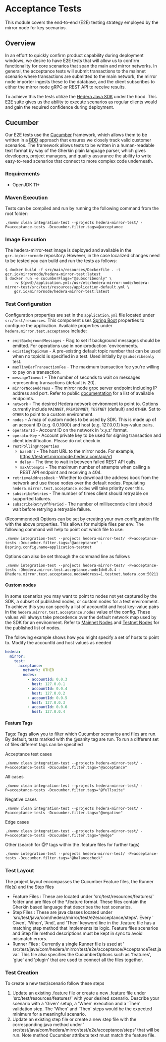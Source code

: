 # Acceptance Tests

This module covers the end-to-end (E2E) testing strategy employed by the mirror node for key scenarios.

## Overview

In an effort to quickly confirm product capability during deployment windows, we desire to have E2E tests that will
allow us to confirm functionality for core scenarios that span the main and mirror networks. In general, the acceptance
tests will submit transactions to the mainnet scenario where transactions are submitted to the main network, the mirror
node importer ingests these to the database, and the client subscribes to either the mirror node gRPC or REST API to
receive results.

To achieve this the tests utilize the [Hedera Java SDK](https://github.com/hashgraph/hedera-sdk-java) under the hood.
This E2E suite gives us the ability to execute scenarios as regular clients would and gain the required confidence
during deployment.

## Cucumber

Our E2E tests use the [Cucumber](https://cucumber.io) framework, which allows them to be written in
a [BDD](https://cucumber.io/docs/bdd/) approach that ensures we closely track valid customer scenarios. The framework
allows tests to be written in a human-readable text format by way of the Gherkin plain language parser, which gives
developers, project managers, and quality assurance the ability to write easy-to-read scenarios that connect to more
complex code underneath.

### Requirements

- OpenJDK 11+

### Maven Execution

Tests can be compiled and run by running the following command from the root folder:

`./mvnw clean integration-test --projects hedera-mirror-test/ -P=acceptance-tests -Dcucumber.filter.tags=@acceptance`

### Image Execution

The hedera-mirror-test image is deployed and available in the `gcr.io/mirrornode` repository. However, in the case
localized changes need to be tested you can build and run the tests as follows:

```shell
$ docker build -f src/main/resources/Dockerfile . -t gcr.io/mirrornode/hedera-mirror-test:latest
$ docker run -e cucumberFlags="@subscribeonly" \
    -v $(pwd)/application.yml:/usr/etc/hedera-mirror-node/hedera-mirror-test/src/test/resources/application-default.yml \
    gcr.io/mirrornode/hedera-mirror-test:latest
```

### Test Configuration

Configuration properties are set in the `application.yml` file located under `src/test/resources`. This component
uses [Spring Boot](https://spring.io/projects/spring-boot) properties to configure the application. Available properties
under `hedera.mirror.test.acceptance` include:

- `emitBackgroundMessages` - Flag to set if background messages should be emitted. For operations use in non-production
  `environments.
- `existingTopicNum` - A pre-existing default topic number that can be used when no topicId is specified in a test. Used
  initially by `@subscribeonly` test.
- `maxTinyBarTransactionFee` - The maximum transaction fee you're willing to pay on a transaction.
- `messageTimeout` - The number of seconds to wait on messages representing transactions (default is 20).
- `mirrorNodeAddress` - The mirror node grpc server endpoint including IP address and port. Refer to
  public [documentation](https://docs.hedera.com/guides/mirrornet/hedera-mirror-node) for a list of available endpoints.
- `network` - The desired Hedera network environment to point to. Options currently include `MAINNET`, `PREVIEWNET`,
  `TESTNET` (default) and `OTHER`. Set to `OTHER` to point to a custom environment.
- `nodes` - A map of custom nodes to be used by SDK. This is made up of an account ID (e.g. 0.0.1000) and host (e.g.
  127.0.0.1) key-value pairs.
- `operatorId` - Account ID on the network in 'x.y.z' format.
- `operatorKey` - Account private key to be used for signing transaction and client identification. Please do not check
  in.
- `restPollingProperties`
  - `baseUrl` - The host URL to the mirror node. For example, https://testnet.mirrornode.hedera.com/api/v1
  - `delay` - The time to wait in between failed REST API calls.
  - `maxAttempts` - The maximum number of attempts when calling a REST API endpoint and receiving a 404.
- `retrieveAddressBook` - Whether to download the address book from the network and use those nodes over the default
  nodes. Populating `hedera.mirror.test.acceptance.nodes` will take priority over this.
- `subscribeRetries` - The number of times client should retryable on supported failures.
- `subscribeRetryOffPeriod` - The number of milliseconds client should wait before retrying a retryable failure.

(Recommended) Options can be set by creating your own configuration file with the above properties. This allows for
multiple files per env. The following command will help to point out which file to use:

`./mvnw integration-test --projects hedera-mirror-test/ -P=acceptance-tests -Dcucumber.filter.tags="@acceptance" -Dspring.config.name=application-testnet`

Options can also be set through the command line as follows

`./mvnw integration-test --projects hedera-mirror-test/ -P=acceptance-tests -Dhedera.mirror.test.acceptance.nodeId=0.0.4 -Dhedera.mirror.test.acceptance.nodeAddress=1.testnet.hedera.com:50211`

#### Custom nodes

In some scenarios you may want to point to nodes not yet captured by the SDK, a subset of published nodes, or custom
nodes for a test environment. To achieve this you can specify a list of accountId and host key-value pairs in
the `hedera.mirror.test.acceptance.nodes` value of the config. These values will always take precedence over the default
network map used by the SDK for an environment. Refer
to [Mainnet Nodes](https://docs.hedera.com/guides/mainnet/mainnet-nodes)
and [Testnet Nodes](https://docs.hedera.com/guides/testnet/testnet-nodes) for the published list of nodes.

The following example shows how you might specify a set of hosts to point to. Modify the accountId and host values as
needed

```yaml
hedera:
  mirror:
    test:
      acceptance:
        network: OTHER
        nodes:
          - accountId: 0.0.3
            host: 127.0.0.1
          - accountId: 0.0.4
            host: 127.0.0.2
          - accountId: 0.0.5
            host: 127.0.0.3
          - accountId: 0.0.6
            host: 127.0.0.4
```

#### Feature Tags

Tags: Tags allow you to filter which Cucumber scenarios and files are run. By default, tests marked with the @sanity tag
are run. To run a different set of files different tags can be specified

Acceptance test cases

`./mvnw clean integration-test --projects hedera-mirror-test/ -P=acceptance-tests -Dcucumber.filter.tags="@acceptance"`

All cases

`./mvnw clean integration-test --projects hedera-mirror-test/ -P=acceptance-tests -Dcucumber.filter.tags="@fullsuite"`

Negative cases

`./mvnw clean integration-test --projects hedera-mirror-test/ -P=acceptance-tests -Dcucumber.filter.tags="@negative"`

Edge cases

`./mvnw clean integration-test --projects hedera-mirror-test/ -P=acceptance-tests -Dcucumber.filter.tags="@edge"`

Other (search for @? tags within the .feature files for further tags)

`./mvnw integration-test --projects hedera-mirror-test/ -P=acceptance-tests -Dcucumber.filter.tags="@balancecheck"`

### Test Layout

The project layout encompasses the Cucumber Feature files, the Runner file(s) and the Step files

- Feature Files : These are located under 'src/test/resources/features/' folder and are files of the \*.feature format.
  These files contain the Gherkin based language that describes the test scenarios.
- Step Files : These are java classes located under 'src/test/java/com/hedera/mirror/test/e2e/acceptance/steps'. Every '
  Given', 'When', 'And', and 'Then' keyword line in the .feature file has a matching step method that implements its
  logic. Feature files scenarios and Step file method descriptions must be kept in sync to avoid mismatch errors.
- Runner Files : Currently a single Runner file is used at '
  src/test/java/com/hedera/mirror/test/e2e/acceptance/AcceptanceTest.java'. This file also specifies the CucumberOptions
  such as 'features', 'glue' and 'plugin' that are used to connect all the files together.

### Test Creation

To create a new test/scenario follow these steps

1. Update an existing .feature file or create a new .feature file under 'src/test/resources/features/' with your desired
   scenario. Describe your scenario with a 'Given' setup, a 'When' execution and a 'Then' validation step. The 'When'
   and 'Then' steps would be the expected minimum for a meaningful scenario.
2. Update an existing step file or create a new step file with the corresponding java method under '
   src/test/java/com/hedera/mirror/test/e2e/acceptance/steps' that will be run. Note method Cucumber attribute text must
   match the feature file.

